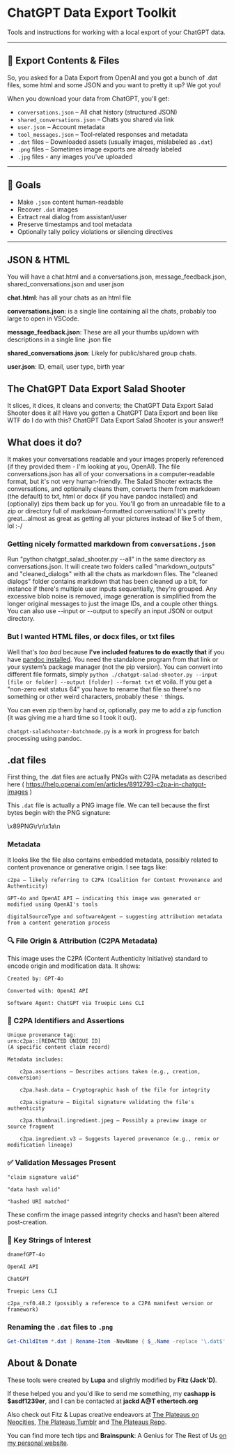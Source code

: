# ChatGPT Data Export Toolkit

Tools and instructions for working with a local export of your ChatGPT data.

---

## 📁 Export Contents & Files
So, you asked for a Data Export from OpenAI and you got a bunch of .dat files, some html and some JSON and you want to pretty it up?
We got you!

When you download your data from ChatGPT, you'll get:

- `conversations.json` – All chat history (structured JSON)
- `shared_conversations.json` – Chats you shared via link
- `user.json` – Account metadata
- `tool_messages.json` – Tool-related responses and metadata
- `.dat` files – Downloaded assets (usually images, mislabeled as `.dat`)
- `.png` files – Sometimes image exports are already labeled
- `.jpg` files - any images you've uploaded


---

## 🎯 Goals

- Make `.json` content human-readable
- Recover `.dat` images
- Extract real dialog from assistant/user
- Preserve timestamps and tool metadata
- Optionally tally policy violations or silencing directives

---

## JSON & HTML
You will have a chat.html and a conversations.json, message_feedback.json, shared_conversations.json and user.json

**chat.html**: has all your chats as an html file

**conversations.json**: is a single line containing all the chats, probably too large to open in VSCode.

**message_feedback.json**: These are all your thumbs up/down with descriptions in a single line .json file

**shared_conversations.json**: Likely for public/shared group chats.

**user.json**: ID, email, user type, birth year

## The ChatGPT Data Export Salad Shooter

It slices, it dices, it cleans and converts; the ChatGPT Data Export Salad Shooter does it all!  Have you gotten a ChatGPT Data Export and been like WTF do I do with this?  ChatGPT Data Export Salad Shooter is your answer!!

## What does it do?

It makes your conversations readable and your images properly referenced (if they provided them - I'm looking at you, OpenAI).  The file conversations.json has all of your conversations in a computer-readable format, but it's not very human-friendly.  The Salad Shooter extracts the conversations, and optionally cleans them, converts them from markdown (the default) to txt, html or docx (if you have pandoc installed) and (optionally) zips them back up for you.  You'll go from an unreadable file to a zip or directory full of markdown-formatted conversations!  It's pretty great...almost as great as getting all your pictures instead of like 5 of them, lol :-/

### Getting nicely formatted markdown from `conversations.json`

Run "python chatgpt_salad_shooter.py --all" in the same directory as conversations.json.  It will create two folders called "markdown_outputs" and "cleaned_dialogs" with all the chats as markdown files.  The "cleaned dialogs" folder contains markdown that has been cleaned up a bit, for instance if there's multiple user inputs sequentially, they're grouped.  Any excessive blob noise is removed, image generation is simplified from the longer original messages to just the image IDs, and a couple other things.  You can also use --input or --output to specify an input JSON or output directory.

### But I wanted HTML files, or docx files, or txt files

Well that's *too bad* because **I've included features to do exactly that** if you have [pandoc installed](https://pandoc.org/installing.html).  You need the standalone program from that link or your system’s package manager (not the pip version).  You can convert into different file formats, simply `python ./chatgpt-salad-shooter.py --input [file or folder] --output [folder] --format txt` et voila.  If you get a "non-zero exit status 64" you have to rename that file so there's no something or other weird characters, probably these `'` things.

You can even zip them by hand or, optionally, pay me to add a zip function (it was giving me a hard time so I took it out).

`chatgpt-saladshooter-batchmode.py` is a work in progress for batch processing using pandoc.

## .dat files
First thing, the .dat files are actually PNGs with C2PA metadata as described here ( https://help.openai.com/en/articles/8912793-c2pa-in-chatgpt-images )

This `.dat` file is actually a PNG image file. We can tell because the first bytes begin with the PNG signature:

\x89PNG\r\n\x1a\n

### Metadata
It looks like the file also contains embedded metadata, possibly related to content provenance or generative origin. I see tags like:

    c2pa — likely referring to C2PA (Coalition for Content Provenance and Authenticity)

    GPT-4o and OpenAI API — indicating this image was generated or modified using OpenAI's tools

    digitalSourceType and softwareAgent — suggesting attribution metadata from a content generation process
	
### 🔍 File Origin & Attribution (C2PA Metadata)

This image uses the C2PA (Content Authenticity Initiative) standard to encode origin and modification data. It shows:

    Created by: GPT-4o

    Converted with: OpenAI API

    Software Agent: ChatGPT via Truepic Lens CLI

### 🧾 C2PA Identifiers and Assertions

    Unique provenance tag:
    urn:c2pa::[REDACTED UNIQUE ID]
    (A specific content claim record)

    Metadata includes:

        c2pa.assertions — Describes actions taken (e.g., creation, conversion)

        c2pa.hash.data — Cryptographic hash of the file for integrity

        c2pa.signature — Digital signature validating the file's authenticity

        c2pa.thumbnail.ingredient.jpeg — Possibly a preview image or source fragment

        c2pa.ingredient.v3 — Suggests layered provenance (e.g., remix or modification lineage)

### ✅ Validation Messages Present

    "claim signature valid"

    "data hash valid"

    "hashed URI matched"

These confirm the image passed integrity checks and hasn’t been altered post-creation.
### 🧠 Key Strings of Interest

    dnamefGPT-4o

    OpenAI API

    ChatGPT

    Truepic Lens CLI

    c2pa_rsf0.48.2 (possibly a reference to a C2PA manifest version or framework)

### Renaming the `.dat` files to `.png`
```PowerShell
Get-ChildItem *.dat | Rename-Item -NewName { $_.Name -replace '\.dat$', '.png' }
```

## About & Donate
These tools were created by **Lupa** and slightly modified by **Fitz (Jack'D)**.

If these helped you and you'd like to send me something, my **cashapp is $asdf1239er**, and I can be contacted at **jackd A@T ethertech.org**

Also check out Fitz & Lupas creative endeavors at [The Plateaus on Neocities](https://theplateaus.neocities.org/), [The Plateaus Tumblr](https://www.tumblr.com/blog/theplateaus) and [The Plateaus Repo](https://github.com/jack-driscoll/the-plateaus).  

You can find more tech tips and **Brainspunk**: A Genius for The Rest of Us [on my personal website](https://jackd.ethertech.org).